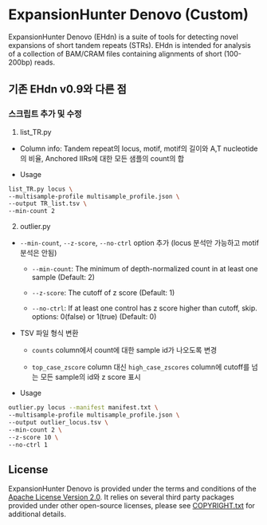 # ExpansionHunter Denovo (Custom)

ExpansionHunter Denovo (EHdn) is a suite of tools for detecting novel expansions
of short tandem repeats (STRs). EHdn is intended for analysis of a collection of
BAM/CRAM files containing alignments of short (100-200bp) reads.

## 기존 EHdn v0.9와 다른 점

### 스크립트 추가 및 수정

1. list_TR.py

- Column info: Tandem repeat의 locus, motif, motif의 길이와 A,T nucleotide의 비율, Anchored IIRs에 대한 모든 샘플의 count의 합

- Usage

```bash
list_TR.py locus \
--multisample-profile multisample_profile.json \
--output TR_list.tsv \            
--min-count 2
```

2. outlier.py

- `--min-count`, `--z-score`, `--no-ctrl` option 추가 (locus 분석만 가능하고 motif 분석은 안됨)

  - `--min-count`: The minimum of depth-normalized count in at least one sample (Default: 2)

  - `--z-score`: The cutoff of z score (Default: 1)

  - `--no-ctrl`: If at least one control has z score higher than cutoff, skip.
  options:  0(false) or 1(true) (Default: 0)

- TSV 파일 형식 변환

  - `counts` column에서 count에 대한 sample id가 나오도록 변경

  - `top_case_zscore` column 대신 `high_case_zscores` column에 cutoff를 넘는 모든 sample의 id와 z score 표시

- Usage

```bash
outlier.py locus --manifest manifest.txt \
--multisample-profile multisample_profile.json \
--output outlier_locus.tsv \
--min-count 2 \
--z-score 10 \
--no-ctrl 1
```
## License

ExpansionHunter Denovo is provided under the terms and conditions of the [Apache
License Version 2.0](LICENSE.txt). It relies on several third party packages
provided under other open-source licenses, please see [COPYRIGHT.txt](COPYRIGHT.txt)
for additional details.
